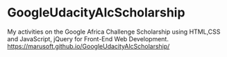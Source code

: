 # GoogleUdacityAlcScholarship
My activities on the Google Africa Challenge Scholarship using HTML,CSS and JavaScript, jQuery for Front-End Web Development.
https://marusoft.github.io/GoogleUdacityAlcScholarship/
